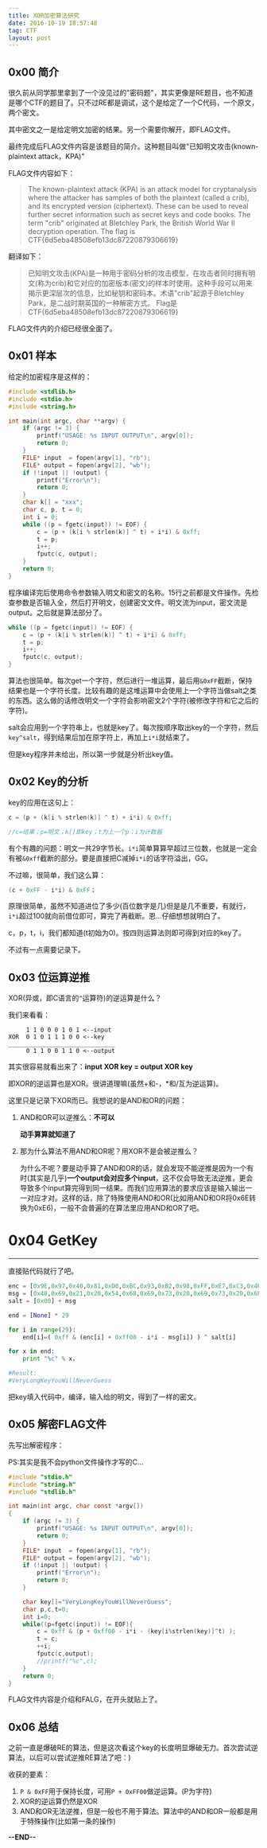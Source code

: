 ```yaml
---
title: XOR加密算法研究
date: 2016-10-19 18:57:48
tag: CTF
layout: post
---
```


## 0x00 简介

很久前从同学那里拿到了一个没见过的"密码题"，其实更像是RE题目，也不知道是哪个CTF的题目了。只不过RE都是调试，这个是给定了一个C代码，一个原文，两个密文。

其中密文之一是给定明文加密的结果。另一个需要你解开，即FLAG文件。

最终完成后FLAG文件内容是该题目的简介。这种题目叫做"已知明文攻击(known-plaintext attack，KPA)"

FLAG文件内容如下：

> The known-plaintext attack (KPA) is an attack model for cryptanalysis where the attacker has samples of both the plaintext (called a crib), and its encrypted version (ciphertext). These can be used to reveal further secret information such as secret keys and code books. The term "crib" originated at Bletchley Park, the British World War II decryption operation. 
> The flag is CTF{6d5eba48508efb13dc87220879306619}

翻译如下：

> 已知明文攻击(KPA)是一种用于密码分析的攻击模型，在攻击者同时拥有明文(称为crib)和它对应的加密版本(密文)的样本时使用。这种手段可以用来揭示更深层次的信息，比如秘钥和密码本。术语"crib"起源于Bletchley Park，是二战时期英国的一种解密方式。
> Flag是CTF{6d5eba48508efb13dc87220879306619}

FLAG文件内的介绍已经很全面了。

## 0x01 样本

给定的加密程序是这样的：

```c
#include <stdlib.h>
#include <stdio.h>
#include <string.h>

int main(int argc, char **argv) {
    if (argc != 3) {
        printf("USAGE: %s INPUT OUTPUT\n", argv[0]);
        return 0;
    }
    FILE* input  = fopen(argv[1], "rb");
    FILE* output = fopen(argv[2], "wb");
    if (!input || !output) {
        printf("Error\n");
        return 0;
    }
    char k[] = "xxx";
    char c, p, t = 0;
    int i = 0;
    while ((p = fgetc(input)) != EOF) {
        c = (p + (k[i % strlen(k)] ^ t) + i*i) & 0xff;
        t = p;
        i++;
        fputc(c, output);
    }
    return 0;
}
```

程序编译完后使用命令参数输入明文和密文的名称。15行之前都是文件操作。先检查参数是否输入全，然后打开明文，创建密文文件。明文流为input，密文流是output。之后就是算法部分了。

```c
while ((p = fgetc(input)) != EOF) {
    c = (p + (k[i % strlen(k)] ^ t) + i*i) & 0xff;
    t = p;
    i++;
    fputc(c, output);
}
```

算法也很简单。每次get一个字符，然后进行一堆运算，最后用`&0xFF`截断，保持结果也是一个字符长度。比较有趣的是这堆运算中会使用上一个字符当做salt之类的东西。这么做的话修改明文一个字符会影响密文2个字符(被修改字符和它之后的字符)。

salt会应用到一个字符串上，也就是key了。每次按顺序取出key的一个字符，然后`key^salt`，得到结果后加在原字符上，再加上`i*i`就结束了。

但是key程序并未给出，所以第一步就是分析出key值。

## 0x02 Key的分析

key的应用在这句上：

```c
c = (p + (k[i % strlen(k)] ^ t) + i*i) & 0xff;

//c=结果；p=明文；k[]即key；t为上一个p；i为计数器
```

有个有趣的问题：明文一共29字节长。`i*i`简单算算早超过三位数，也就是一定会有被`&0xff`截断的部分。要是直接把C减掉`i*i`的话字符溢出，GG。

不过嘛，很简单，我们这么算：

```c
(c + 0xFF - i*i) & 0xFF；
```

原理很简单，虽然不知道进位了多少(百位数字是几)但是是几不重要，有就行，`i*i`超过100就向前借位即可，算完了再截断。恩...仔细想想就明白了。

c，p，t，i，我们都知道(t初始为0)。按四则运算法则即可得到对应的key了。

不过有一点需要记录下。

## 0x03 位运算逆推

XOR(异或，即C语言的`^`运算符)的逆运算是什么？

我们来看看：

```
     1 1 0 0 0 1 0 1 <--input
XOR  0 1 0 1 1 1 0 0 <--key
______________________________
     0 1 1 0 0 1 1 0 <--output
```

其实很容易就看出来了：**input XOR key = output XOR key**

即XOR的逆运算也是XOR。很讲道理嘛(虽然+和-，\*和/互为逆运算)。

这里只是记录下XOR而已。我想说的是AND和OR的问题：

1. AND和OR可以逆推么：**不可以**

    **动手算算就知道了**

2. 那为什么算法不用AND和OR呢？用XOR不是会被逆推么？

    为什么不呢？要是动手算了AND和OR的话，就会发现不能逆推是因为一个有时(其实是几乎)**一个output会对应多个input**，这不仅会导致无法逆推，更会导致多个input算完得到同一结果。而我们应用算法的要求应该是输入输出一一对应才对。这样的话，除了特殊使用AND和OR(比如用AND和OR将0x6E转换为0xE6)，一般不会普遍的在算法里应用AND和OR了吧。

# 0x04 GetKey

---

直接贴代码就行了吧。

```python
enc = [0x9E,0x97,0x40,0x81,0xD0,0xBC,0x93,0xB2,0x98,0xFF,0xE7,0xC3,0x4E,0x31,0x69,0x5F,0x35,0xE1,0xE3,0xDC,0x09,0xEA,0xA3,0xA0,0xC3,0xFA,0x05,0x52,0xA6,0x53]
msg = [0x48,0x69,0x21,0x20,0x54,0x68,0x69,0x73,0x20,0x69,0x73,0x20,0x6F,0x6E,0x6C,0x79,0x20,0x74,0x65,0x73,0x74,0x20,0x6D,0x65,0x73,0x73,0x61,0x67,0x65,0x0A]
salt = [0x00] + msg

end = [None] * 29

for i in range(29):
    end[i]=( 0xff & (enc[i] + 0xff00 - i*i - msg[i]) ) ^ salt[i]

for x in end:
    print "%c" % x，

#Result:
#VeryLongKeyYouWillNeverGuess
```

把key填入代码中，编译，输入给的明文，得到了一样的密文。

## 0x05 解密FLAG文件

先写出解密程序：

PS:其实是我不会python文件操作才写的C...

```c
#include "stdio.h"
#include "string.h"
#include "stdlib.h"

int main(int argc, char const *argv[])
{
    if (argc != 3) {
        printf("USAGE: %s INPUT OUTPUT\n", argv[0]);
        return 0;
    }
    FILE* input  = fopen(argv[1], "rb");
    FILE* output = fopen(argv[2], "wb");
    if (!input || !output) {
        printf("Error\n");
        return 0;
    }

    char key[]="VeryLongKeyYouWillNeverGuess";
    char p,c,t=0;
    int i=0;
    while((p=fgetc(input)) != EOF){
        c = 0xff & (p + 0xff00 - i*i - (key[i%strlen(key)]^t) );
        t = c;
        ++i;
        fputc(c,output);
        //printf("%c",c);
    }
    return 0;
}
```

FLAG文件内容是介绍和FALG，在开头就贴上了。

## 0x06 总结

之前一直是爆破RE的算法，但是这次看这个key的长度明显爆破无力。首次尝试逆算法，以后可以尝试逆推RE算法了吧：)

收获的要素：

1. `P & 0xFF`用于保持长度，可用`P + 0xFF00`做逆运算。(P为字符)
2. XOR的逆运算仍然是XOR
3. AND和OR无法逆推，但是一般也不用于算法。算法中的AND和OR一般都是用于特殊操作(比如第一条的操作)

**--END--**

